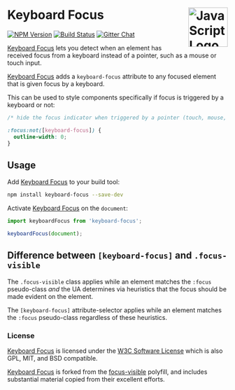 # Keyboard Focus [<img src="https://jonathantneal.github.io/js-logo.svg" alt="JavaScript Logo" width="90" height="90" align="right">][Keyboard Focus]

[![NPM Version][npm-img]][npm-url]
[![Build Status][cli-img]][cli-url]
[![Gitter Chat][git-img]][git-url]

[Keyboard Focus] lets you detect when an element has received focus
from a keyboard instead of a pointer, such as a mouse or touch input.

[Keyboard Focus] adds a `keyboard-focus` attribute to any focused element that
is given focus by a keyboard.

This can be used to style components specifically if focus is triggered by a
keyboard or not:

```css
/* hide the focus indicator when triggered by a pointer (touch, mouse, etc.) */

:focus:not([keyboard-focus]) {
  outline-width: 0;
}
```

## Usage

Add [Keyboard Focus] to your build tool:

```bash
npm install keyboard-focus --save-dev
```

Activate [Keyboard Focus] on the `document`:

```js
import keyboardFocus from 'keyboard-focus';

keyboardFocus(document);
```

## Difference between `[keyboard-focus]` and `.focus-visible`

The `.focus-visible` class applies while an element matches the `:focus`
pseudo-class _and_ the UA determines via heuristics that the focus should be
made evident on the element.

The `[keyboard-focus]` attribute-selector applies while an element matches the
`:focus` pseudo-class regardless of these heuristics.

### License

[Keyboard Focus] is licensed under the [W3C Software License] which is also GPL,
MIT, and BSD compatible.

[Keyboard Focus] is forked from the [focus-visible] polyfill, and includes
substantial material copied from their excellent efforts.

[npm-url]: https://www.npmjs.com/package/keyboard-focus
[npm-img]: https://img.shields.io/npm/v/keyboard-focus.svg
[cli-url]: https://travis-ci.org/jonathantneal/keyboard-focus
[cli-img]: https://img.shields.io/travis/jonathantneal/keyboard-focus.svg
[git-url]: https://gitter.im/postcss/postcss
[git-img]: https://img.shields.io/badge/chat-gitter-blue.svg

[focus-visible]: https://github.com/WICG/focus-visible
[Keyboard Focus]: https://github.com/jonathantneal/keyboard-focus
[PostCSS]: https://github.com/postcss/postcss
[Gulp PostCSS]: https://github.com/postcss/gulp-postcss
[Grunt PostCSS]: https://github.com/nDmitry/grunt-postcss
[W3C Software License]: https://www.w3.org/Consortium/Legal/2015/copyright-software-and-document.
